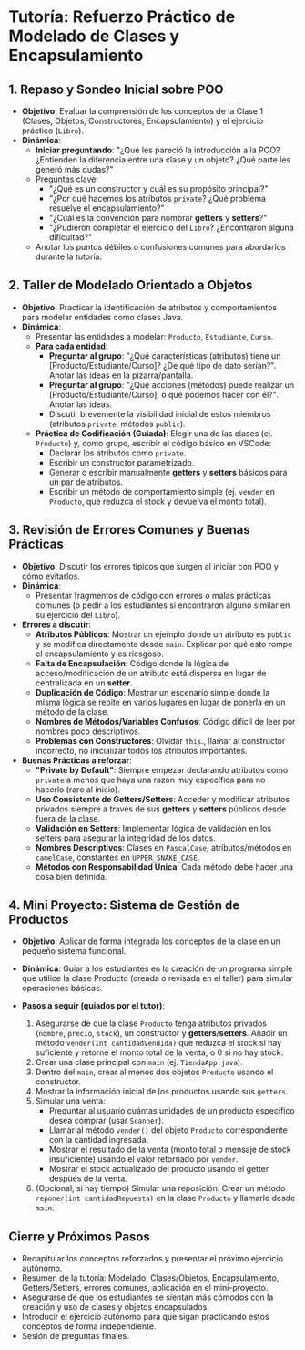 # Tutoría: Refuerzo Práctico de Modelado de Clases y Encapsulamiento

## 1. Repaso y Sondeo Inicial sobre POO

- **Objetivo**: Evaluar la comprensión de los conceptos de la Clase 1 (Clases, Objetos, Constructores, Encapsulamiento) y el ejercicio práctico (`Libro`).
- **Dinámica**:
  - **Iniciar preguntando**: "¿Qué les pareció la introducción a la POO? ¿Entienden la diferencia entre una clase y un objeto? ¿Qué parte les generó más dudas?"
  - Preguntas clave:
    - "¿Qué es un constructor y cuál es su propósito principal?"
    - "¿Por qué hacemos los atributos `private`? ¿Qué problema resuelve el encapsulamiento?"
    - "¿Cuál es la convención para nombrar **getters** y **setters**?"
    - "¿Pudieron completar el ejercicio del `Libro`? ¿Encontraron alguna dificultad?"
  - Anotar los puntos débiles o confusiones comunes para abordarlos durante la tutoría.

## 2. Taller de Modelado Orientado a Objetos

- **Objetivo**: Practicar la identificación de atributos y comportamientos para modelar entidades como clases Java.
- **Dinámica**:
  - Presentar las entidades a modelar: `Producto`, `Estudiante`, `Curso`.
  - **Para cada entidad**:
    - **Preguntar al grupo**: "¿Qué características (atributos) tiene un [Producto/Estudiante/Curso]? ¿De qué tipo de dato serían?". Anotar las ideas en la pizarra/pantalla.
    - **Preguntar al grupo**: "¿Qué acciones (métodos) puede realizar un [Producto/Estudiante/Curso], o qué podemos hacer con él?". Anotar las ideas.
    - Discutir brevemente la visibilidad inicial de estos miembros (atributos `private`, métodos `public`).
  - **Práctica de Codificación (Guiada)**: Elegir una de las clases (ej. `Producto`) y, como grupo, escribir el código básico en VSCode:
    - Declarar los atributos como `private`.
    - Escribir un constructor parametrizado.
    - Generar o escribir manualmente **getters** y **setters** básicos para un par de atributos.
    - Escribir un método de comportamiento simple (ej. `vender` en `Producto`, que reduzca el stock y devuelva el monto total).

## 3. Revisión de Errores Comunes y Buenas Prácticas

- **Objetivo**: Discutir los errores típicos que surgen al iniciar con POO y cómo evitarlos.
- **Dinámica**:
  - Presentar fragmentos de código con errores o malas prácticas comunes (o pedir a los estudiantes si encontraron alguno similar en su ejercicio del `Libro`).
- **Errores a discutir**:
  - **Atributos Públicos**: Mostrar un ejemplo donde un atributo es `public` y se modifica directamente desde `main`. Explicar por qué esto rompe el encapsulamiento y es riesgoso.
  - **Falta de Encapsulación**: Código donde la lógica de acceso/modificación de un atributo está dispersa en lugar de centralizada en un **setter**.
  - **Duplicación de Código**: Mostrar un escenario simple donde la misma lógica se repite en varios lugares en lugar de ponerla en un método de la clase.
  - **Nombres de Métodos/Variables Confusos**: Código difícil de leer por nombres poco descriptivos.
  - **Problemas con Constructores**: Olvidar `this`., llamar al constructor incorrecto, no inicializar todos los atributos importantes.
- **Buenas Prácticas a reforzar**:
  - **"Private by Default"**: Siempre empezar declarando atributos como `private` a menos que haya una razón muy específica para no hacerlo (raro al inicio).
  - **Uso Consistente de Getters/Setters**: Acceder y modificar atributos privados siempre a través de sus **getters** y **setters** públicos desde fuera de la clase.
  - **Validación en Setters**: Implementar lógica de validación en los setters para asegurar la integridad de los datos.
  - **Nombres Descriptivos**: Clases en `PascalCase`, atributos/métodos en `camelCase`, constantes en `UPPER_SNAKE_CASE`.
  - **Métodos con Responsabilidad Única**: Cada método debe hacer una cosa bien definida.

## 4. Mini Proyecto: Sistema de Gestión de Productos

- **Objetivo**: Aplicar de forma integrada los conceptos de la clase en un pequeño sistema funcional.
- **Dinámica**: Guiar a los estudiantes en la creación de un programa simple que utilice la clase Producto (creada o revisada en el taller) para simular operaciones básicas.
- **Pasos a seguir (guiados por el tutor)**:

  1. Asegurarse de que la clase `Producto` tenga atributos privados (`nombre`, `precio`, `stock`), un constructor y **getters**/**setters**. Añadir un método `vender(int cantidadVendida)` que reduzca el stock si hay suficiente y retorne el monto total de la venta, o 0 si no hay stock.
  2. Crear una clase principal con `main` (ej. `TiendaApp.java`).
  3. Dentro del `main`, crear al menos dos objetos `Producto` usando el constructor.
  4. Mostrar la información inicial de los productos usando sus `getters`.
  5. Simular una venta:
      - Preguntar al usuario cuántas unidades de un producto específico desea comprar (usar `Scanner`).
      - Llamar al método `vender()` del objeto `Producto` correspondiente con la cantidad ingresada.
      - Mostrar el resultado de la venta (monto total o mensaje de stock insuficiente) usando el valor retornado por `vender`.
      - Mostrar el stock actualizado del producto usando el getter después de la venta.
  6. (Opcional, si hay tiempo) Simular una reposición: Crear un método `reponer(int cantidadRepuesta)` en la clase `Producto` y llamarlo desde `main`.

## Cierre y Próximos Pasos

- Recapitular los conceptos reforzados y presentar el próximo ejercicio autónomo.
- Resumen de la tutoría: Modelado, Clases/Objetos, Encapsulamiento, Getters/Setters, errores comunes, aplicación en el mini-proyecto.
- Asegurarse de que los estudiantes se sientan más cómodos con la creación y uso de clases y objetos encapsulados.
- Introducir el ejercicio autónomo para que sigan practicando estos conceptos de forma independiente.
- Sesión de preguntas finales.
